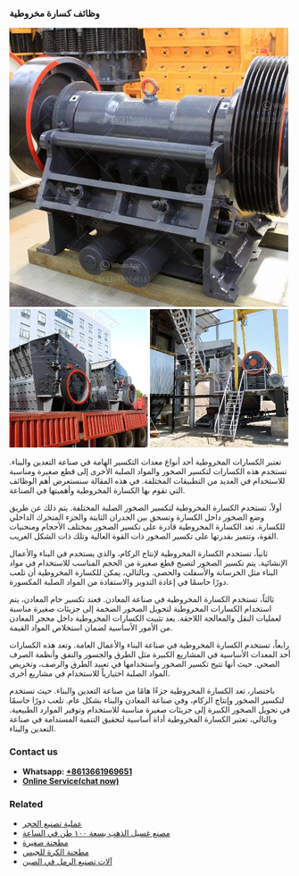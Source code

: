 <h3>وظائف كسارة مخروطية</h3><img src='1701854424.jpg' alt=''><p>تعتبر الكسارات المخروطية أحد أنواع معدات التكسير الهامة في صناعة التعدين والبناء. تستخدم هذه الكسارات لتكسير الصخور والمواد الصلبة الأخرى إلى قطع صغيرة ومناسبة للاستخدام في العديد من التطبيقات المختلفة. في هذه المقالة سنستعرض أهم الوظائف التي تقوم بها الكسارة المخروطية وأهميتها في الصناعة.</p><p>أولاً، تستخدم الكسارة المخروطية لتكسير الصخور الصلبة المختلفة. يتم ذلك عن طريق وضع الصخور داخل الكسارة وتسحق بين الجدران الثابتة والجزء المتحرك الداخلي للكسارة. تعد الكسارة المخروطية قادرة على تكسير الصخور بمختلف الأحجام ومنحنيات القوة، وتتميز بقدرتها على تكسير الصخور ذات القوة العالية وتلك ذات الشكل الغريب.</p><p>ثانياً، تستخدم الكسارة المخروطية لإنتاج الركام، والذي يستخدم في البناء والأعمال الإنشائية. يتم تكسير الصخور لتصبح قطع صغيرة من الحجم المناسب للاستخدام في مواد البناء مثل الخرسانة والأسفلت والحصى. وبالتالي، يمكن للكسارة المخروطية أن تلعب دورًا حاسمًا في إعادة التدوير والاستفادة من المواد الصلبة المكسورة.</p><p>ثالثاً، تستخدم الكسارة المخروطية في صناعة المعادن. فعند تكسير خام المعادن، يتم استخدام الكسارات المخروطية لتحويل الصخور الضخمة إلى جزيئات صغيرة مناسبة لعمليات النقل والمعالجة اللاحقة. يعد تثبيت الكسارات المخروطية داخل محجر المعادن من الأمور الأساسية لضمان استخلاص المواد القيمة.</p><p>رابعاً، تستخدم الكسارة المخروطية في صناعة البناء والأعمال العامة. وتعد هذه الكسارات أحد المعدات الأساسية في المشاريع الكبيرة مثل الطرق والجسور والنفق وأنظمة الصرف الصحي. حيث أنها تتيح تكسير الصخور واستخدامها في تعبيد الطرق والرصف، وتخريص المواد الصلبة اختيارياً للاستخدام في مشاريع أخرى.</p><p>باختصار، تعد الكسارة المخروطية جزءًا هامًا من صناعة التعدين والبناء. حيث تستخدم لتكسير الصخور وإنتاج الركام، وفي صناعة المعادن والبناء بشكل عام. تلعب دورًا حاسمًا في تحويل الصخور الكبيرة إلى جزيئات صغيرة مناسبة للاستخدام وتوفير الموارد الطبيعية. وبالتالي، تعتبر الكسارة المخروطية أداة أساسية لتحقيق التنمية المستدامة في صناعة التعدين والبناء.</p><h3>Contact us</h3><ul><li><strong>Whatsapp:&nbsp;<a href="https://wa.me/8613661969651">+8613661969651</a></strong></li><li><a href="https://swt.shibang-china.com/?git&amp;zhl&amp;وظائف كسارة مخروطية"><strong>Online Service(chat now)</strong></a></li></ul><h3>Related</h3><ul><li><a href='عملية تصنيع الحجر.md'>عملية تصنيع الحجر</a></li><li><a href='مصنع غسيل الذهب بسعة ١٠٠ طن في الساعة.md'>مصنع غسيل الذهب بسعة ١٠٠ طن في الساعة</a></li><li><a href='مطحنة صغيرة.md'>مطحنة صغيرة</a></li><li><a href='مطحنة الكرة للجبس.md'>مطحنة الكرة للجبس</a></li><li><a href='آلات تصنيع الرمل في الصين.md'>آلات تصنيع الرمل في الصين</a></li></ul>